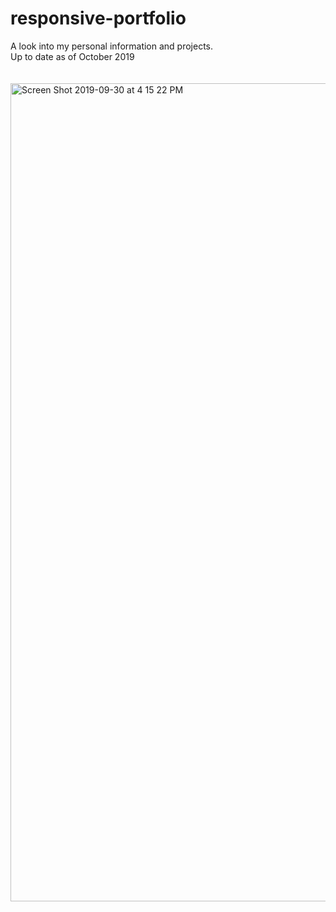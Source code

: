# responsive-portfolio


A look into my personal information and projects.  <br>
Up to date as of October 2019<br>
<br>
<br>
<img width="1309" alt="Screen Shot 2019-09-30 at 4 15 22 PM" src="https://user-images.githubusercontent.com/48190992/65913356-c2daca80-e39d-11e9-8995-0a8bac700120.png">

